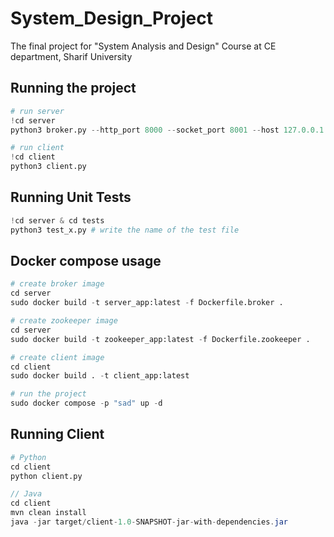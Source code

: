 # System_Design_Project
The final project for "System Analysis and Design" Course at CE department, Sharif University

## Running the project
```python
# run server
!cd server
python3 broker.py --http_port 8000 --socket_port 8001 --host 127.0.0.1
```
```python
# run client
!cd client
python3 client.py
```
## Running Unit Tests
```python
!cd server & cd tests
python3 test_x.py # write the name of the test file
```
## Docker compose usage

```python
# create broker image
cd server
sudo docker build -t server_app:latest -f Dockerfile.broker .
```

```python
# create zookeeper image
cd server
sudo docker build -t zookeeper_app:latest -f Dockerfile.zookeeper .
```

```python
# create client image
cd client
sudo docker build . -t client_app:latest
```
```python
# run the project
sudo docker compose -p "sad" up -d
```

## Running Client
```python
# Python
cd client
python client.py
```
```java
// Java
cd client
mvn clean install
java -jar target/client-1.0-SNAPSHOT-jar-with-dependencies.jar
```